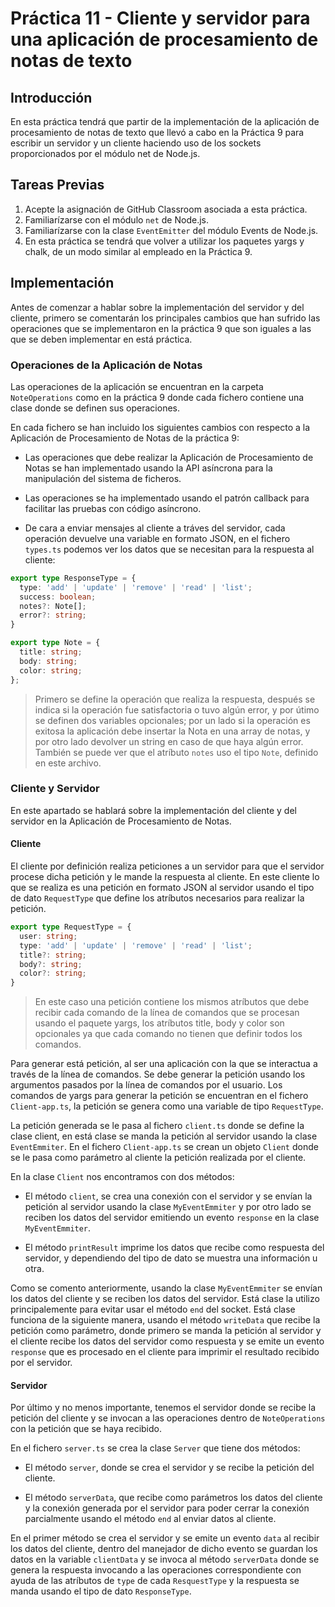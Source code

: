 # Práctica 11 - Cliente y servidor para una aplicación de procesamiento de notas de texto

## Introducción

En esta práctica tendrá que partir de la implementación de la aplicación de procesamiento de notas de texto que llevó a cabo en la Práctica 9 para escribir un servidor y un cliente haciendo uso de los sockets proporcionados por el módulo net de Node.js.

## Tareas Previas

1. Acepte la asignación de GitHub Classroom asociada a esta práctica.
2. Familiarízarse con el módulo ```net``` de Node.js.
3. Familiarízarse con la clase ```EventEmitter``` del módulo Events de Node.js.
4. En esta práctica se tendrá que volver a utilizar los paquetes yargs y chalk, de un modo similar al empleado en la Práctica 9. 

## Implementación

Antes de comenzar a hablar sobre la implementación del servidor y del cliente, primero se comentarán los principales cambios que han sufrido las operaciones que se implementaron en la práctica 9 que son iguales a las que se deben implementar en está práctica. 

### Operaciones de la Aplicación de Notas

Las operaciones de la aplicación se encuentran en la carpeta ```NoteOperations``` como en la práctica 9 donde cada fichero contiene una clase donde se definen sus operaciones. 

En cada fichero se han incluido los siguientes cambios con respecto a la Aplicación de Procesamiento de Notas de la práctica 9:

  - Las operaciones que debe realizar la Aplicación de Procesamiento de Notas se han implementado usando la API asíncrona para la manipulación del sistema de ficheros. 

  - Las operaciones se ha implementado usando el patrón callback para facilitar las pruebas con código asíncrono. 
  
  - De cara a enviar mensajes al cliente a tráves del servidor, cada operación devuelve una variable en formato JSON, en el fichero ```types.ts``` podemos ver los datos que se necesitan para la respuesta al cliente:

  ```typescript
  export type ResponseType = {
    type: 'add' | 'update' | 'remove' | 'read' | 'list';
    success: boolean;
    notes?: Note[];
    error?: string;
  }

  export type Note = {
    title: string;
    body: string;
    color: string;
  };
  ```

  > Primero se define la operación que realiza la respuesta, después se indica si la operación fue satisfactoria o tuvo algún error, y por útimo se definen dos variables opcionales; por un lado si la operación es exitosa la aplicación debe insertar la Nota en una array de notas, y por otro lado devolver un string en caso de que haya algún error. También se puede ver que el atríbuto ```notes``` uso el tipo ```Note```, definido en este archivo.

### Cliente y Servidor

En este apartado se hablará sobre la implementación del cliente y del servidor en la Aplicación de Procesamiento de Notas.

#### Cliente

El cliente por definición realiza peticiones a un servidor para que el servidor procese dicha petición y le mande la respuesta al cliente. En este cliente lo que se realiza es una petición en formato JSON al servidor usando el tipo de dato ```RequestType``` que define los atríbutos necesarios para realizar la petición.

```typescript
export type RequestType = {
  user: string;
  type: 'add' | 'update' | 'remove' | 'read' | 'list';
  title?: string;
  body?: string;
  color?: string;
}
```

> En este caso una petición contiene los mismos atríbutos que debe recibir cada comando de la línea de comandos que se procesan usando el paquete yargs, los atríbutos title, body y color son opcionales ya que cada comando no tienen que definir todos los comandos.

Para generar está petición, al ser una aplicación con la que se interactua a través de la línea de comandos. Se debe generar la petición usando los argumentos pasados por la línea de comandos por el usuario. Los comandos de yargs para generar la petición se encuentran en el fichero ```Client-app.ts```, la petición se genera como una variable de tipo ```RequestType```. 

La petición generada se le pasa al fichero ```client.ts``` donde se define la clase client, en está clase se manda la petición al servidor usando la clase ```EventEmmiter```. En el fichero ```Client-app.ts``` se crean un objeto ```Client``` donde se le pasa como parámetro al cliente la petición realizada por el cliente.

En la clase ```Client``` nos encontramos con dos métodos:

  - El método ```client```, se crea una conexión con el servidor y se envían la petición al servidor usando la clase ```MyEventEmmiter``` y por otro lado se reciben los datos del servidor emitiendo un evento ```response``` en la clase ```MyEventEmmiter```.

  - El método ```printResult``` imprime los datos que recibe como respuesta del servidor, y dependiendo del tipo de dato se muestra una información u otra. 

Como se comento anteriormente, usando la clase ```MyEventEmmiter``` se envían los datos del cliente y se reciben los datos del servidor. Está clase la utilizo principalemente para evitar usar el método ```end``` del socket. Está clase funciona de la siguiente manera, usando el método ```writeData``` que recibe la petición como parámetro, donde primero se manda la petición al servidor y el cliente recibe los datos del servidor como respuesta y se emite un evento ```response``` que es procesado en el cliente para imprimir el resultado recibido por el servidor.

#### Servidor

Por último y no menos importante, tenemos el servidor donde se recibe la petición del cliente y se invocan a las operaciones dentro de ```NoteOperations``` con la petición que se haya recibido. 

En el fichero ```server.ts``` se crea la clase ```Server``` que tiene dos métodos:

  - El método ```server```, donde se crea el servidor y se recibe la petición del cliente.

  - El método ```serverData```, que recibe como parámetros los datos del cliente y la conexión generada por el servidor para poder cerrar la conexión parcialmente usando el método ```end``` al enviar datos al cliente.

En el primer método se crea el servidor y se emite un evento ```data``` al recibir los datos del cliente, dentro del manejador de dicho evento se guardan los datos en la variable ```clientData``` y se invoca al método ```serverData``` donde se genera la respuesta invocando a las operaciones correspondiente con ayuda de las atríbutos de ```type``` de cada ```ResquestType``` y la respuesta se manda usando el tipo de dato ```ResponseType```.

